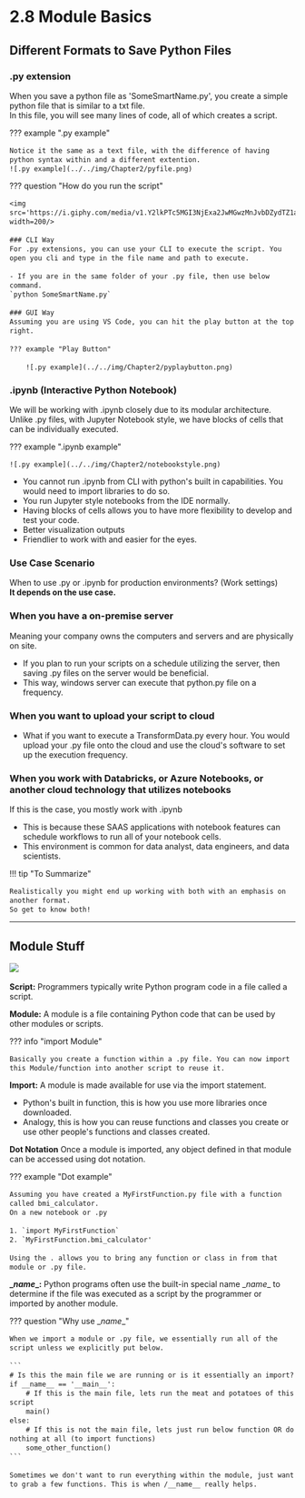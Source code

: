 # 2.8 Module Basics  
## Different Formats to Save Python Files  
### .py extension
When you save a python file as 'SomeSmartName.py', you create a simple python file that is similar to a txt file.  
In this file, you will see many lines of code, all of which creates a script.  

??? example ".py example"

    Notice it the same as a text file, with the difference of having python syntax within and a different extention.
    ![.py example](../../img/Chapter2/pyfile.png)

??? question "How do you run the script"  

    <img src='https://i.giphy.com/media/v1.Y2lkPTc5MGI3NjExa2JwMGwzMnJvbDZydTZ1ajdjb2c0NGx4aXlsZDlhbnl1bXV0bDNwOSZlcD12MV9pbnRlcm5hbF9naWZfYnlfaWQmY3Q9Zw/3V33ssIjg0BUGafaU0/giphy.gif' width=200/> 

    ### CLI Way  
    For .py extensions, you can use your CLI to execute the script. You open you cli and type in the file name and path to execute.  

    - If you are in the same folder of your .py file, then use below command.  
    `python SomeSmartName.py`    

    ### GUI Way
    Assuming you are using VS Code, you can hit the play button at the top right.  

    ??? example "Play Button"

        ![.py example](../../img/Chapter2/pyplaybutton.png)

### .ipynb (Interactive Python Notebook)
We will be working with .ipynb closely due to its modular architecture. Unlike .py files, with Jupyter Notebook style, we have blocks of cells that can be individually executed.  

??? example ".ipynb example"

    ![.py example](../../img/Chapter2/notebookstyle.png)

- You cannot run .ipynb from CLI with python's built in capabilities. You would need to import libraries to do so.
- You run Jupyter style notebooks from the IDE normally.
- Having blocks of cells allows you to have more flexibility to develop and test your code.
- Better visualization outputs
- Friendlier to work with and easier for the eyes.

### Use Case Scenario
When to use .py or .ipynb for production environments? (Work settings)  
**It depends on the use case.**  

### When you have a on-premise server
Meaning your company owns the computers and servers and are physically on site. 
- If you plan to run your scripts on a schedule utilizing the server, then saving .py files on the server would be beneficial.
- This way, windows server can execute that python.py file on a frequency.

### When you want to upload your script to cloud
- What if you want to execute a TransformData.py every hour. You would upload your .py file onto the cloud and use the cloud's software to set up the execution frequency.

### When you work with Databricks, or Azure Notebooks, or another cloud technology that utilizes notebooks
If this is the case, you mostly work with .ipynb

- This is because these SAAS applications with notebook features can schedule workflows to run all of your notebook cells.
- This environment is common for data analyst, data engineers, and data scientists.

!!! tip "To Summarize"  

    Realistically you might end up working with both with an emphasis on another format.  
    So get to know both!  

---

## Module Stuff
<img src='https://i.giphy.com/media/v1.Y2lkPTc5MGI3NjExOXBjbjhnNGlmb2Y2dmh6amRlcDJtN2dzd3h0d2NyYzdoMTViZXhpbSZlcD12MV9pbnRlcm5hbF9naWZfYnlfaWQmY3Q9Zw/ZAwUU1MugxPeJGHYi7/giphy.gif' width=200/>  

**Script:**
Programmers typically write Python program code in a file called a script.  

**Module:**
A module is a file containing Python code that can be used by other modules or scripts.  

??? info "import Module"

    Basically you create a function within a .py file. You can now import this Module/function into another script to reuse it.  

**Import:**
A module is made available for use via the import statement.  

- Python's built in function, this is how you use more libraries once downloaded.
- Analogy, this is how you can reuse functions and classes you create or use other people's functions and classes created.

**Dot Notation**
Once a module is imported, any object defined in that module can be accessed using dot notation.  

??? example "Dot example"

    Assuming you have created a MyFirstFunction.py file with a function called bmi_calculator.  
    On a new notebook or .py
    
    1. `import MyFirstFunction`  
    2. `MyFirstFunction.bmi_calculator'

    Using the . allows you to bring any function or class in from that module or .py file.

**\__name__:**
Python programs often use the built-in special name \__name__ to determine if the file was executed as a script by the programmer or imported by another module.  

??? question "Why use \__name__"  
    
    When we import a module or .py file, we essentially run all of the script unless we explicitly put below.  

    ```
    # Is this the main file we are running or is it essentially an import?
    if __name__ == '__main__':
        # If this is the main file, lets run the meat and potatoes of this script
        main()
    else:
        # If this is not the main file, lets just run below function OR do nothing at all (to import functions)
        some_other_function()
    ```

    Sometimes we don't want to run everything within the module, just want to grab a few functions. This is when /__name__ really helps.  